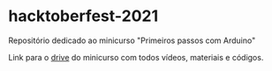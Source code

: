 # hacktoberfest-2021
 Repositório dedicado ao minicurso "Primeiros passos com Arduino"

<p>Link para o <a href="https://drive.google.com/drive/folders/1pjhJFo2ZuA71BvirgXEX5RftHhAxQVlP"> drive</a> do minicurso com todos vídeos, materiais e códigos.</p>
